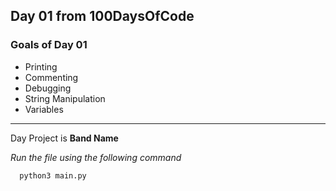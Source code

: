 ## Day 01 from 100DaysOfCode

### Goals of Day 01

- Printing
- Commenting
- Debugging
- String Manipulation
- Variables

___
Day Project is **Band Name**

*Run the file using the following command*

``` bash
  python3 main.py
```
